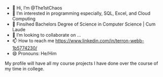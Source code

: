 - 👋 Hi, I’m @The1stChaos
- 👀 I’m interested in programming especially, SQL, Excel, and Cloud Computing
- 🌱 Finsihed Bachelors Degree of Science in Computer Science | Cum Laude
- 💞️ I’m looking to collaborate on ...
- 📫 How to reach me https://www.linkedin.com/in/terron-webb-1b5774230/
- 😄 Pronouns: He/Him

My profile will have all my course projects I have done over the course of my time in college. 
